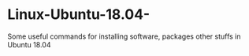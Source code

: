 # Linux-Ubuntu-18.04-
Some useful commands for installing software, packages other stuffs in Ubuntu 18.04
